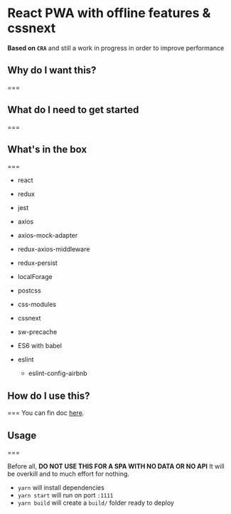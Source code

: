 # React PWA with offline features & cssnext
**Based on `CRA`** and still a work in progress in order to improve performance

## Why do I want this?
===

## What do I need to get started
===

## What's in the box
===
- react
- redux
- jest
- axios
- axios-mock-adapter
- redux-axios-middleware
- redux-persist
- localForage

- postcss
- css-modules
- cssnext
- sw-precache
- ES6 with babel
- eslint
  - eslint-config-airbnb

## How do I use this?
===
You can fin doc [here](URL_to_wiki).

## Usage
===

Before all, **DO NOT USE THIS FOR A SPA WITH NO DATA OR NO API** It will be overkill and to much effort for nothing.

- `yarn` will install dependencies
- `yarn start` will run on port `:1111`
- `yarn build` will create a `build/` folder ready to deploy
